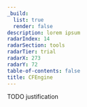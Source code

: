 ```yaml
---
_build:
  list: true
  render: false
description: lorem ipsum
radarIndex: 14
radarSection: tools
radarTier: trial
radarX: 273
radarY: 72
table-of-contents: false
title: CFEngine
---
```


TODO justification
